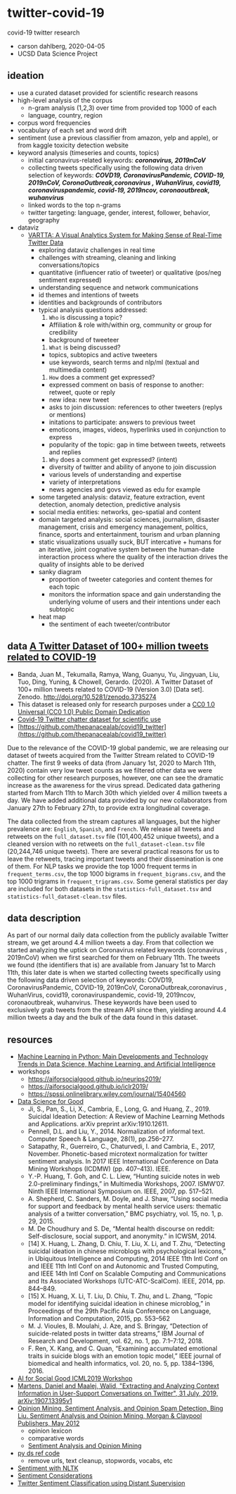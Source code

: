 # twitter-covid-19
covid-19 twitter research

* carson dahlberg, 2020-04-05
* UCSD Data Science Project

## ideation
* use a curated dataset provided for scientific research reasons
* high-level analysis of the corpus
  * n-gram analysis (1,2,3) over time from provided top 1000 of each
  * language, country, region
* corpus word frequencies
* vocabulary of each set and word drift
* sentiment (use a previous classifier from amazon, yelp and apple), or from kaggle toxicity detection website
* keyword analysis (timeseries and counts, topics)
  * initial caronavirus-related keywords: *__coronavirus, 2019nCoV__*
  * collecting tweets specifically using the following data driven selection of keywords: *__COVD19, CoronavirusPandemic, COVID-19, 2019nCoV, CoronaOutbreak,coronavirus , WuhanVirus, covid19, coronaviruspandemic, covid-19, 2019ncov, coronaoutbreak, wuhanvirus__*
  * linked words to the top n-grams
  * twitter targeting: language, gender, interest, follower, behavior, geography
* dataviz
  * [VARTTA: A Visual Analytics System for Making Sense of Real-Time Twitter Data](https://www.mdpi.com/2306-5729/5/1/20/pdf) 
    * exploring dataviz challenges in real time
    * challenges with streaming, cleaning and linking conversations/topics
    * quantitative (influencer ratio of tweeter) or qualitative (pos/neg sentiment expressed)
    * understanding sequence and network communications
    * id themes and intentions of tweets
    * identities and backgrounds of contributors
    * typical analysis questions addressed: 
      1. `Who` is discussing a topic? 
        * Affiliation & role with/within org, community or group for credibility
        * background of tweeteer
      1. `What` is being discussed?
        * topics, subtopics and active tweeters
        * use keywords, search terms and nlp/ml (textual and multimedia content)
      1. `How` does a comment get expressed?
        * expressed comment on basis of response to another: retweet, quote or reply
        * new idea: new tweet
        * asks to join discussion: references to other tweeters (replys or mentions)
        * initations to participate: answers to previous tweet
        * emoticons, images, videos, hyperlinks used in conjunction to express
        * popularity of the topic: gap in time between tweets, retweets and replies
      1. `Why` does a comment get expressed? (intent)
        * diversity of twitter and ability of anyone to join discussion
        * various levels of understanding and expertise
        * variety of interpretations
        * news agencies and govs viewed as edu for example
    * some targeted analysis: dataviz, feature extraction, event detection, anomaly detection, predictive analysis
    * social media entities: networks, geo-spatial and content
    * domain targeted analysis: social sciences, journalism, disaster management, crisis and emergency management, politics, finance, sports and entertainment, tourism and urban planning
    * static visualizations usually suck, BUT intercative + humans for an iterative, joint cognative system between the human-date interaction process where the quality of the interaction drives the quality of insights able to be derived
    * sanky diagram 
      - proportion of tweeter categories and content themes for each topic
      - monitors the information space and gain understanding the underlying volume of users and their intentions under each subtopic
    * heat map 
      - the sentiment of each tweeter/contributor
      

  

## data [A Twitter Dataset of 100+ million tweets related to COVID-19](https://zenodo.org/record/3735274#.XopzzojYpPY)
* Banda, Juan M., Tekumalla, Ramya, Wang, Guanyu, Yu, Jingyuan, Liu, Tuo, Ding, Yuning, & Chowell, Gerardo. (2020). A Twitter Dataset of 100+ million tweets related to COVID-19 (Version 3.0) [Data set]. Zenodo. http://doi.org/10.5281/zenodo.3735274
* This dataset is released only for research purposes under a [CC0 1.0 Universal (CC0 1.0) Public Domain Dedication](https://creativecommons.org/publicdomain/zero/1.0/)
* [Covid-19 Twitter chatter dataset for scientific use](http://www.panacealab.org/covid19/)
* [https://github.com/thepanacealab/covid19_twitter](https://github.com/thepanacealab/covid19_twitter)

Due to the relevance of the COVID-19 global pandemic, we are releasing our dataset of tweets acquired from the Twitter Stream related to COVID-19 chatter. The first 9 weeks of data (from January 1st, 2020 to March 11th, 2020) contain very low tweet counts as we filtered other data we were collecting for other research purposes, however, one can see the dramatic increase as the awareness for the virus spread. Dedicated data gathering started from March 11th to March 30th which yielded over 4 million tweets a day. We have added additional data provided by our new collaborators from January 27th to February 27th, to provide extra longitudinal coverage.

The data collected from the stream captures all languages, but the higher prevalence are:  `English`, `Spanish`, and `French`. We release all tweets and retweets on the `full_dataset.tsv` file (101,400,452 unique tweets), and a cleaned version with no retweets on the `full_dataset-clean.tsv` file (20,244,746 unique tweets). There are several practical reasons for us to leave the retweets, tracing important tweets and their dissemination is one of them. For NLP tasks we provide the top 1000 frequent terms in `frequent_terms.csv`, the top 1000 bigrams in `frequent_bigrams.csv`, and the top 1000 trigrams in `frequent_trigrams.csv`. Some general statistics per day are included for both datasets in the `statistics-full_dataset.tsv` and `statistics-full_dataset-clean.tsv` files. 


## data description
As part of our normal daily data collection from the publicly available Twitter stream, we get around 4.4 million tweets a day. From that collection we started analyzing the uptick on Coronavirus related keywords (coronavirus , 2019nCoV) when we first searched for them on February 11th. The tweets we found (the identifiers that is) are available from January 1st to March 11th, this later date is when we started collecting tweets specifically using the following data driven selection of keywords: COVD19, CoronavirusPandemic, COVID-19, 2019nCoV, CoronaOutbreak,coronavirus , WuhanVirus, covid19, coronaviruspandemic, covid-19, 2019ncov, coronaoutbreak, wuhanvirus. These keywords have been used to exclusively grab tweets from the stream API since then, yielding around 4.4 million tweets a day and the bulk of the data found in this dataset.

## resources
* [Machine Learning in Python: Main Developments and Technology Trends in Data Science, Machine Learning, and Artificial Intelligence](https://www.mdpi.com/2078-2489/11/4/193)
* workshops
  * https://aiforsocialgood.github.io/neurips2019/
  * https://aiforsocialgood.github.io/iclr2019/
  * https://spssi.onlinelibrary.wiley.com/journal/15404560
* [Data Science for Good](https://medium.com/lingvo-masino/nlp-for-social-good-part-i-85b2d757bf15)
  * Ji, S., Pan, S., Li, X., Cambria, E., Long, G. and Huang, Z., 2019. Suicidal Ideation Detection: A Review of Machine Learning Methods and Applications. arXiv preprint arXiv:1910.12611.
  * Pennell, D.L. and Liu, Y., 2014. Normalization of informal text. Computer Speech & Language, 28(1), pp.256–277.
  * Satapathy, R., Guerreiro, C., Chaturvedi, I. and Cambria, E., 2017, November. Phonetic-based microtext normalization for twitter sentiment analysis. In 2017 IEEE International Conference on Data Mining Workshops (ICDMW) (pp. 407–413). IEEE.
  * Y.-P. Huang, T. Goh, and C. L. Liew, “Hunting suicide notes in web 2.0-preliminary findings,” in Multimedia Workshops, 2007. ISMW’07. Ninth IEEE International Symposium on. IEEE, 2007, pp. 517–521.
  * A. Shepherd, C. Sanders, M. Doyle, and J. Shaw, “Using social media for support and feedback by mental health service users: thematic analysis of a twitter conversation,” BMC psychiatry, vol. 15, no. 1, p. 29, 2015.
  * M. De Choudhury and S. De, “Mental health discourse on reddit: Self-disclosure, social support, and anonymity.” in ICWSM, 2014.
  * [14] X. Huang, L. Zhang, D. Chiu, T. Liu, X. Li, and T. Zhu, “Detecting suicidal ideation in chinese microblogs with psychological lexicons,” in Ubiquitous Intelligence and Computing, 2014 IEEE 11th Intl Conf on and IEEE 11th Intl Conf on and Autonomic and Trusted Computing, and IEEE 14th Intl Conf on Scalable Computing and Communications and Its Associated Workshops (UTC-ATC-ScalCom). IEEE, 2014, pp. 844–849.
  * [15] X. Huang, X. Li, T. Liu, D. Chiu, T. Zhu, and L. Zhang, “Topic model for identifying suicidal ideation in chinese microblog,” in Proceedings of the 29th Pacific Asia Conference on Language, Information and Computation, 2015, pp. 553–562
  * M. J. Vioules, B. Moulahi, J. Aze, and S. Bringay, “Detection of suicide-related posts in twitter data streams,” IBM Journal of Research and Development, vol. 62, no. 1, pp. 7:1–7:12, 2018.
  * F. Ren, X. Kang, and C. Quan, “Examining accumulated emotional traits in suicide blogs with an emotion topic model,” IEEE journal of biomedical and health informatics, vol. 20, no. 5, pp. 1384–1396, 2016.
* [AI for Social Good ICML2019 Workshop](https://aiforsocialgood.github.io/icml2019/)
* [Martens, Daniel and Maalej, Walid, "Extracting and Analyzing Context Information in User-Support Conversations on Twitter", 31 July, 2019, arXiv:1907.13395v1](https://arxiv.org/pdf/1907.13395.pdf)
* [Opinion Mining, Sentiment Analysis, and Opinion Spam Detection, Bing Liu. Sentiment Analysis and Opinion Mining, Morgan &
Claypool Publishers, May 2012](https://www.cs.uic.edu/~liub/FBS/sentiment-analysis.html)
  * opinion lexicon
  * comparative words
  * [Sentiment Analysis and Opinion Mining](https://www.cs.uic.edu/~liub/FBS/SentimentAnalysis-and-OpinionMining.pdf)
* [py ds ref code](https://www.earthdatascience.org/courses/use-data-open-source-python/intro-to-apis/calculate-tweet-word-frequencies-in-python/)
  * remove urls, text cleanup, stopwords, vocabs, etc
* [Sentiment with NLTK](http://www.laurentluce.com/posts/twitter-sentiment-analysis-using-python-and-nltk/)
* [Sentiment Considerations](http://help.sentiment140.com/for-students/)
* [Twitter Sentiment Classification using Distant Supervision](https://cs.stanford.edu/people/alecmgo/papers/TwitterDistantSupervision09.pdf)